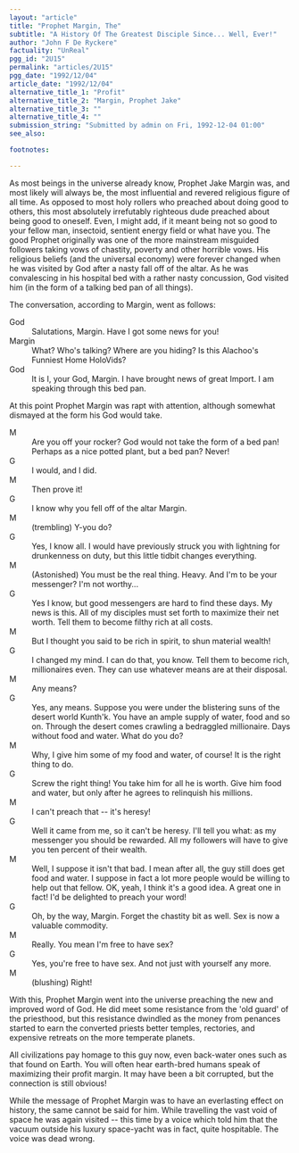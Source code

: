 ```yaml
---
layout: "article"
title: "Prophet Margin, The"
subtitle: "A History Of The Greatest Disciple Since... Well, Ever!"
author: "John F De Ryckere"
factuality: "UnReal"
pgg_id: "2U15"
permalink: "articles/2U15"
pgg_date: "1992/12/04"
article_date: "1992/12/04"
alternative_title_1: "Profit"
alternative_title_2: "Margin, Prophet Jake"
alternative_title_3: ""
alternative_title_4: ""
submission_string: "Submitted by admin on Fri, 1992-12-04 01:00"
see_also:

footnotes: 

---
```

<div>
<p>As most beings in the universe already know, Prophet Jake Margin was, and most likely will always be, the most influential and revered religious figure of all time. As opposed to most holy rollers who preached about doing good to others, this most absolutely irrefutably righteous dude preached about being good to oneself. Even, I might add, if it meant being not so good to your fellow man, insectoid, sentient energy field or what have you. The good Prophet originally was one of the more mainstream misguided followers taking vows of chastity, poverty and other horrible vows. His religious beliefs (and the universal economy) were forever changed when he was visited by God after a nasty fall off of the altar. As he was convalescing in his hospital bed with a rather nasty concussion, God visited him (in the form of a talking bed pan of all things).</p>
<p>The conversation, according to Margin, went as follows:</p>
<dl compact>
<dt>God</dt>
<dd>Salutations, Margin. Have I got some news for you!</dd>
<dt>Margin</dt>
<dd>What? Who's talking? Where are you hiding? Is this Alachoo's Funniest Home HoloVids?</dd>
<dt>God</dt>
<dd>It is I, your God, Margin. I have brought news of great Import. I am speaking through this bed pan.</dd>
</dl>
<p>At this point Prophet Margin was rapt with attention, although somewhat dismayed at the form his God would take.</p>
<dl compact>
<dt>M</dt>
<dd>Are you off your rocker? God would not take the form of a bed pan! Perhaps as a nice potted plant, but a bed pan? Never!</dd>
<dt>G</dt>
<dd>I would, and I did.</dd>
<dt>M</dt>
<dd>Then prove it!</dd>
<dt>G</dt>
<dd>I know why you fell off of the altar Margin.</dd>
<dt>M</dt>
<dd>(trembling) Y-you do?</dd>
<dt>G</dt>
<dd>Yes, I know all. I would have previously struck you with lightning for drunkenness on duty, but this little tidbit changes everything.</dd>
<dt>M</dt>
<dd>(Astonished) You must be the real thing. Heavy. And I'm to be your messenger? I'm not worthy...</dd>
<dt>G</dt>
<dd>Yes I know, but good messengers are hard to find these days. My news is this. All of my disciples must set forth to maximize their net worth. Tell them to become filthy rich at all costs.</dd>
<dt>M</dt>
<dd>But I thought you said to be rich in spirit, to shun material wealth!</dd>
<dt>G</dt>
<dd>I changed my mind. I can do that, you know. Tell them to become rich, millionaires even. They can use whatever means are at their disposal.</dd>
<dt>M</dt>
<dd>Any means?</dd>
<dt>G</dt>
<dd>Yes, any means. Suppose you were under the blistering suns of the desert world Kunth'k. You have an ample supply of water, food and so on. Through the desert comes crawling a bedraggled millionaire. Days without food and water. What do you do?</dd>
<dt>M</dt>
<dd>Why, I give him some of my food and water, of course! It is the right thing to do.</dd>
<dt>G</dt>
<dd>Screw the right thing! You take him for all he is worth. Give him food and water, but only after he agrees to relinquish his millions.</dd>
<dt>M</dt>
<dd>I can't preach that -- it's heresy!</dd>
<dt>G</dt>
<dd>Well it came from me, so it can't be heresy. I'll tell you what: as my messenger you should be rewarded. All my followers will have to give you ten percent of their wealth.</dd>
<dt>M</dt>
<dd>Well, I suppose it isn't that bad. I mean after all, the guy still does get food and water. I suppose in fact a lot more people would be willing to help out that fellow. OK, yeah, I think it's a good idea. A great one in fact! I'd be delighted to preach your word!</dd>
<dt>G</dt>
<dd>Oh, by the way, Margin. Forget the chastity bit as well. Sex is now a valuable commodity.</dd>
<dt>M</dt>
<dd>Really. You mean I'm free to have sex?</dd>
<dt>G</dt>
<dd>Yes, you're free to have sex. And not just with yourself any more.</dd>
<dt>M</dt>
<dd>(blushing) Right!</dd>
</dl>
<p>With this, Prophet Margin went into the universe preaching the new and improved word of God. He did meet some resistance from the 'old guard' of the priesthood, but this resistance dwindled as the money from penances started to earn the converted priests better temples, rectories, and expensive retreats on the more temperate planets.</p>
<p>All civilizations pay homage to this guy now, even back-water ones such as that found on Earth. You will often hear earth-bred humans speak of maximizing their profit margin. It may have been a bit corrupted, but the connection is still obvious!</p>
<p>While the message of Prophet Margin was to have an everlasting effect on history, the same cannot be said for him. While travelling the vast void of space he was again visited -- this time by a voice which told him that the vacuum outside his luxury space-yacht was in fact, quite hospitable. The voice was dead wrong. <!--Amazon_CLS_IM_END--></p>
</div>


